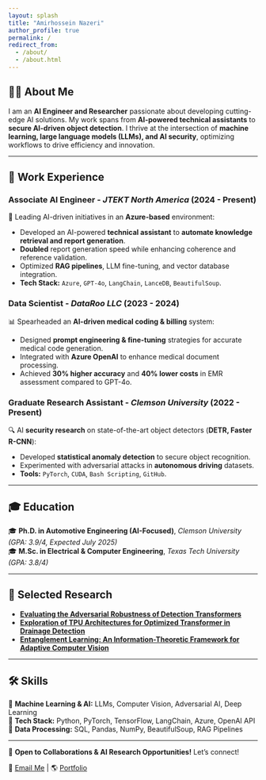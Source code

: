 ```yaml
---
layout: splash
title: "Amirhossein Nazeri"
author_profile: true
permalink: /
redirect_from:
  - /about/
  - /about.html
---
```


## 👨‍💻 About Me  

I am an **AI Engineer and Researcher** passionate about developing cutting-edge AI solutions. My work spans from **AI-powered technical assistants** to **secure AI-driven object detection**. I thrive at the intersection of **machine learning, large language models (LLMs), and AI security**, optimizing workflows to drive efficiency and innovation.

---

## 💼 Work Experience  

### **Associate AI Engineer** - *JTEKT North America* (2024 - Present)  
🚀 Leading AI-driven initiatives in an **Azure-based** environment:  
- Developed an AI-powered **technical assistant** to **automate knowledge retrieval and report generation**.  
- **Doubled** report generation speed while enhancing coherence and reference validation.  
- Optimized **RAG pipelines**, LLM fine-tuning, and vector database integration.  
- **Tech Stack:** `Azure`, `GPT-4o`, `LangChain`, `LanceDB`, `BeautifulSoup`.  

### **Data Scientist** - *DataRoo LLC* (2023 - 2024)  
📊 Spearheaded an **AI-driven medical coding & billing** system:  
- Designed **prompt engineering & fine-tuning** strategies for accurate medical code generation.  
- Integrated with **Azure OpenAI** to enhance medical document processing.  
- Achieved **30% higher accuracy** and **40% lower costs** in EMR assessment compared to GPT-4o.  

### **Graduate Research Assistant** - *Clemson University* (2022 - Present)  
🔍 AI **security research** on state-of-the-art object detectors (**DETR, Faster R-CNN**):  
- Developed **statistical anomaly detection** to secure object recognition.  
- Experimented with adversarial attacks in **autonomous driving** datasets.  
- **Tools:** `PyTorch`, `CUDA`, `Bash Scripting`, `GitHub`.  

---

## 🎓 Education  
🎓 **Ph.D. in Automotive Engineering (AI-Focused)**, *Clemson University* *(GPA: 3.9/4, Expected July 2025)*  
🎓 **M.Sc. in Electrical & Computer Engineering**, *Texas Tech University* *(GPA: 3.8/4)*  

---

## 📜 Selected Research  
- **[Evaluating the Adversarial Robustness of Detection Transformers](https://arxiv.org/abs/2412.18718)**  
- **[Exploration of TPU Architectures for Optimized Transformer in Drainage Detection](https://ieeexplore.ieee.org/abstract/document/10826077)**  
- **[Entanglement Learning: An Information-Theoretic Framework for Adaptive Computer Vision](https://www.mdpi.com/1996-1073/17/4/868)**  

---

## 🛠️ Skills  
🔹 **Machine Learning & AI:** LLMs, Computer Vision, Adversarial AI, Deep Learning  
🔹 **Tech Stack:** Python, PyTorch, TensorFlow, LangChain, Azure, OpenAI API  
🔹 **Data Processing:** SQL, Pandas, NumPy, BeautifulSoup, RAG Pipelines  

---

🚀 **Open to Collaborations & AI Research Opportunities!** Let’s connect!  

📩 [Email Me](mailto:anazeri@clemson.edu) | 🌎 [Portfolio](https://github.com/amirhnazerii)  


